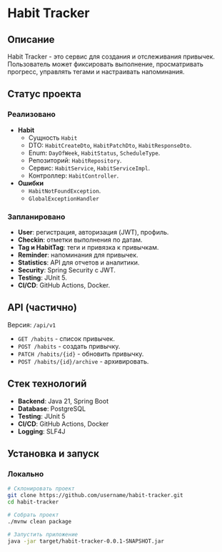 # Habit Tracker

## Описание
Habit Tracker - это сервис для создания и отслеживания привычек.  
Пользователь может фиксировать выполнение, просматривать прогресс, управлять тегами и настраивать напоминания.

## Статус проекта
### Реализовано
- **Habit**
    - Сущность `Habit`
    - DTO: `HabitCreateDto`, `HabitPatchDto`, `HabitResponseDto`.
    - Enum: `DayOfWeek`, `HabitStatus`, `ScheduleType`.
    - Репозиторий: `HabitRepository`.
    - Сервис: `HabitService`, `HabitServiceImpl`.
    - Контроллер: `HabitController`.
- **Ошибки**
    - `HabitNotFoundException`.
    - `GlobalExceptionHandler`

### Запланировано
- **User**: регистрация, авторизация (JWT), профиль.
- **Checkin**: отметки выполнения по датам.
- **Tag и HabitTag**: теги и привязка к привычкам.
- **Reminder**: напоминания для привычек.
- **Statistics**: API для отчетов и аналитики.
- **Security**: Spring Security с JWT.
- **Testing**: JUnit 5.
- **CI/CD**: GitHub Actions, Docker.

## API (частично)
Версия: `/api/v1`
- `GET /habits` - список привычек.
- `POST /habits` - создать привычку.
- `PATCH /habits/{id}` - обновить привычку.
- `POST /habits/{id}/archive` - архивировать.

## Стек технологий
- **Backend**: Java 21, Spring Boot
- **Database**: PostgreSQL
- **Testing**: JUnit 5
- **CI/CD**: GitHub Actions, Docker
- **Logging**: SLF4J

## Установка и запуск
### Локально
```bash
# Склонировать проект
git clone https://github.com/username/habit-tracker.git
cd habit-tracker

# Собрать проект
./mvnw clean package

# Запустить приложение
java -jar target/habit-tracker-0.0.1-SNAPSHOT.jar
